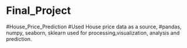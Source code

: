# Final_Project
#House_Price_Prediction
#Used House price data as a source, 
#pandas, numpy, seaborn, sklearn used for processing,visualization, analysis and prediction.
